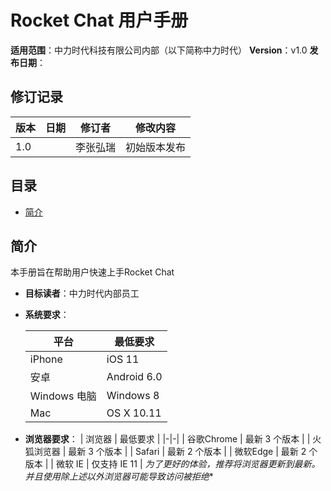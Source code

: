 # Rocket Chat 用户手册

**适用范围**：中力时代科技有限公司内部（以下简称中力时代）
**Version**：v1.0
**发布日期**：

## 修订记录
| 版本 | 日期 | 修订者 | 修改内容 |
|-|-|-|-|
| 1.0 |  | 李张弘瑞 | 初始版本发布 |


## 目录
- [简介](#简介)

## 简介
本手册旨在帮助用户快速上手Rocket Chat
- **目标读者**：中力时代内部员工
- **系统要求**：
    
    | 平台 | 最低要求 |
    |-|-|
    | iPhone | iOS 11 |
    | 安卓 | Android 6.0 |
    | Windows 电脑 | Windows 8 |
    | Mac | OS X 10.11 |

- **浏览器要求**：
    | 浏览器 | 最低要求 |
    |-|-|
    | 谷歌Chrome | 最新 3 个版本 |
    | 火狐浏览器 | 最新 3 个版本 |
    | Safari | 最新 2 个版本 |
    | 微软Edge | 最新 2 个版本 |
    | 微软 IE | 仅支持 IE 11 |
*为了更好的体验，推荐将浏览器更新到最新。并且使用除上述以外浏览器可能导致访问被拒绝**

